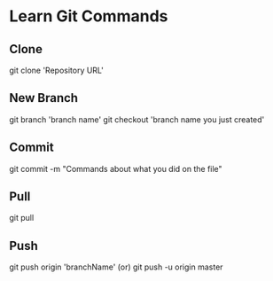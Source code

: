 # Learn Git Commands

## Clone
git clone 'Repository URL'

## New Branch
git branch 'branch name'
git checkout 'branch name you just created'

## Commit
git commit -m "Commands about what you did on the file"

## Pull
git pull

## Push
git push origin 'branchName'
(or)
git push -u origin master
